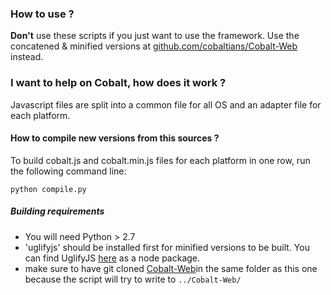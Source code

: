 ### How to use ?

**Don't** use these scripts if you just want to use the framework.
Use the concatened & minified versions at [github.com/cobaltians/Cobalt-Web](https://github.com/cobaltians/Cobalt-Web) instead.

### I want to help on Cobalt, how does it work ?

Javascript files are split into a common file for all OS and an adapter file for each platform.

#### How to compile new versions from this sources ?

To build cobalt.js and cobalt.min.js files for each platform in one row, run the following command line:

    python compile.py
    
##### Building requirements

* You will need Python > 2.7
* 'uglifyjs' should be installed first for minified versions to be built. You can find UglifyJS [here](https://github.com/mishoo/UglifyJS2) as a node package.
* make sure to have git cloned [Cobalt-Web](https://github.com/cobaltians/Cobalt-Web)in the same folder as this one because the script will try to write to `../Cobalt-Web/`
